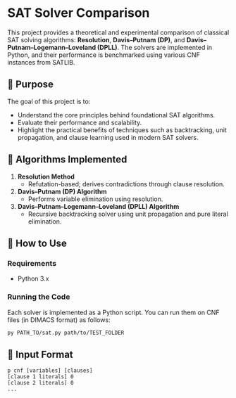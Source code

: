 # SAT Solver Comparison

This project provides a theoretical and experimental comparison of classical SAT solving algorithms: **Resolution**, **Davis–Putnam (DP)**, and **Davis–Putnam–Logemann–Loveland (DPLL)**. The solvers are implemented in Python, and their performance is benchmarked using various CNF instances from SATLIB.

## 📌 Purpose

The goal of this project is to:
- Understand the core principles behind foundational SAT algorithms.
- Evaluate their performance and scalability.
- Highlight the practical benefits of techniques such as backtracking, unit propagation, and clause learning used in modern SAT solvers.

## 🧠 Algorithms Implemented

1. **Resolution Method**
   - Refutation-based; derives contradictions through clause resolution.
2. **Davis–Putnam (DP) Algorithm**
   - Performs variable elimination using resolution.
3. **Davis–Putnam–Logemann–Loveland (DPLL) Algorithm**
   - Recursive backtracking solver using unit propagation and pure literal elimination.

## 🧪 How to Use

### Requirements
- Python 3.x

### Running the Code

Each solver is implemented as a Python script. You can run them on CNF files (in DIMACS format) as follows:

```bash
py PATH_TO/sat.py path/to/TEST_FOLDER
```

## 📝 Input Format

```
p cnf [variables] [clauses]
[clause 1 literals] 0
[clause 2 literals] 0
...
```
